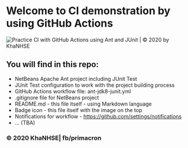 # Welcome to CI demonstration by using GitHub Actions 
![Practice CI with GitHub Actions using Ant and JUnit | © 2020 by KhaNHSE](https://github.com/doit-now/ci-actions-ant-jdk8/workflows/Practice%20CI%20with%20GitHub%20Actions%20using%20Ant%20and%20JUnit%20%7C%20%C2%A9%202020%20by%20giao.lang/badge.svg)

## You will find in this repo:

* NetBeans Apache Ant project including JUnit Test
* JUnit Test configuration to work with the project building process
* GitHub Actions workflow file: ant-jdk8-junit.yml
* .gitignore file for NetBeans project
* README.md - this file itself - using Markdown language
* Badge icon - this file itself with the image on the top
* Notifications for workflow - https://github.com/settings/notifications
* ... (TBA) 

### © 2020 KhaNHSE| fb/primacron

